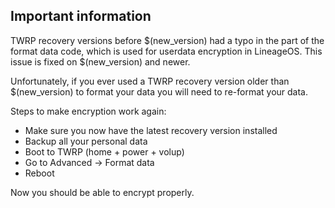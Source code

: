 ## Important information

TWRP recovery versions before $(new_version) had a typo in the part of the format data code, which is used for userdata encryption in LineageOS. This issue is fixed on $(new_version) and newer.

Unfortunately, if you ever used a TWRP recovery version older than $(new_version) to format your data you will need to re-format your data.

Steps to make encryption work again:
- Make sure you now have the latest recovery version installed
- Backup all your personal data
- Boot to TWRP (home + power + volup)
- Go to Advanced -> Format data
- Reboot

Now you should be able to encrypt properly.
